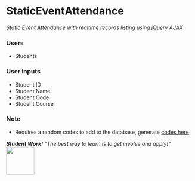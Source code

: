 # StaticEventAttendance
_Static Event Attendance with realtime records listing using jQuery AJAX_

### Users
* Students

### User inputs
* Student ID
* Student Name
* Student Code
* Student Course

### Note
* Requires a random codes to add to the database, generate [codes here](http://www.generaterandomcodes.com/free-generate-random-codes-tool)


_**Student Work!** "The best way to learn is to get involve and apply!"_ <img src=https://i.imgur.com/Gs4Mc7E.jpg width="75px">
